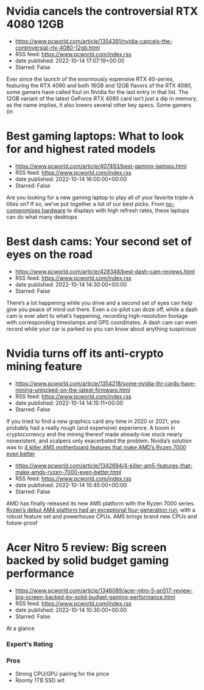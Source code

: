 # Nvidia cancels the controversial RTX 4080 12GB
 - https://www.pcworld.com/article/1354391/nvidia-cancels-the-controversial-rtx-4080-12gb.html
 - RSS feed: https://www.pcworld.com/index.rss
 - date published: 2022-10-14 17:07:19+00:00
 - Starred: False

<div id="link_wrapped_content">
<section class="wp-block-bigbite-multi-title"><div class="container"></div></section><p>Ever since the launch of the enormously expensive RTX 40-series, featuring the RTX 4090 and both 16GB and 12GB flavors of the RTX 4080, some gamers have called foul on Nvidia for the last entry in that list. The 12GB variant of the latest GeForce RTX 4080 card isn&rsquo;t <em>just </em>a dip in memory, as the name implies, it also lowers several other key specs. Some gamers (in

# Best gaming laptops: What to look for and highest rated models
 - https://www.pcworld.com/article/407493/best-gaming-laptops.html
 - RSS feed: https://www.pcworld.com/index.rss
 - date published: 2022-10-14 16:00:00+00:00
 - Starred: False

<div id="link_wrapped_content">
<section class="wp-block-bigbite-multi-title"><div class="container"></div></section><p>Are you looking for a new gaming laptop to play all of your favorite triple-A titles on? If so, we&rsquo;ve put together a list of our best picks. From <a href="https://www.pcworld.com/article/607526/core-i9-12900hk-review-intel-alder-lake-laptops-crush-the-competition.html">no-compromises hardware</a> to displays with high refresh rates, these laptops can do what many desktops

# Best dash cams: Your second set of eyes on the road
 - https://www.pcworld.com/article/428348/best-dash-cam-reviews.html
 - RSS feed: https://www.pcworld.com/index.rss
 - date published: 2022-10-14 14:30:00+00:00
 - Starred: False

<div id="link_wrapped_content">
<section class="wp-block-bigbite-multi-title"><div class="container"></div></section><p>There&rsquo;s a lot happening while you drive and a second set of eyes can help give you peace of mind out there. Even a co-pilot can doze off, while a dash cam is ever alert to what&rsquo;s happening, recording high-resolution footage with corresponding timestamps and GPS coordinates. A dash cam can even record while your car is parked so you can know about anything suspicious

# Nvidia turns off its anti-crypto mining feature
 - https://www.pcworld.com/article/1354218/some-nvidia-lhr-cards-have-mining-unlocked-on-the-latest-firmware.html
 - RSS feed: https://www.pcworld.com/index.rss
 - date published: 2022-10-14 14:15:11+00:00
 - Starred: False

<div id="link_wrapped_content">
<section class="wp-block-bigbite-multi-title"><div class="container"></div></section><p>If you tried to find a new graphics card any time in 2020 or 2021, you probably had a really rough (and expensive) experience. A boom in cryptocurrency and the mining thereof made already-low stock nearly nonexistent, and scalpers only exacerbated the problem. Nvidia&rsquo;s solution was to <a href="https://www.pcworld.com/article/395041/nvidia-lhr-explained-what-is-a-lite-hash

# 4 killer AM5 motherboard features that make AMD’s Ryzen 7000 even better
 - https://www.pcworld.com/article/1342694/4-killer-am5-features-that-make-amds-ryzen-7000-even-better.html
 - RSS feed: https://www.pcworld.com/index.rss
 - date published: 2022-10-14 10:45:00+00:00
 - Starred: False

<div id="link_wrapped_content">
<section class="wp-block-bigbite-multi-title"><div class="container"></div></section><p>AMD has finally released its new AM5 platform with the Ryzen 7000 series. <a href="https://www.pcworld.com/article/701130/tested-the-ryzen-7-5800x3ds-astonishing-performance-shows-how-far-amds-ryzen-has-come.html">Ryzen&rsquo;s debut AM4 platform had an exceptional four-generation run</a>, with a robust feature set and powerhouse CPUs. AM5 brings brand new CPUs and future-proof

# Acer Nitro 5 review: Big screen backed by solid budget gaming performance
 - https://www.pcworld.com/article/1346089/acer-nitro-5-an517-review-big-screen-backed-by-solid-budget-gaming-performance.html
 - RSS feed: https://www.pcworld.com/index.rss
 - date published: 2022-10-14 10:30:00+00:00
 - Starred: False

<div id="link_wrapped_content">
<section class="wp-block-bigbite-multi-title"><div class="container"></div></section><div class="review" id="review-body"><span class="review-title">At a glance</span><h3 class="review-subTitle" id="experts-rating">Expert's Rating</h3><div class="starRating"></div>
<div><div class="review-columns"><div class="review-column"><h3 class="review-subTitle" id="pros">Pros</h3><ul class="pros review-list"><li>Strong CPU/GPU pairing for the price</li><li>Roomy 1TB SSD wit
